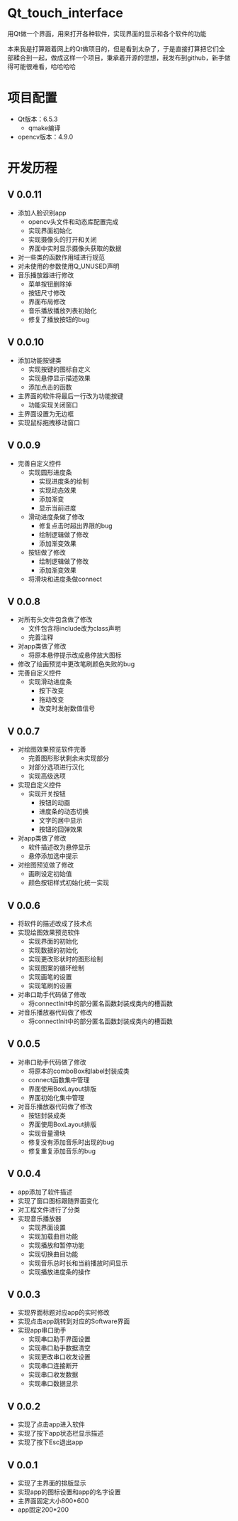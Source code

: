 # Qt_touch_interface

用Qt做一个界面，用来打开各种软件，实现界面的显示和各个软件的功能

本来我是打算跟着网上的Qt做项目的，但是看到太杂了，于是直接打算把它们全部糅合到一起，做成这样一个项目，秉承着开源的思想，我发布到github，新手做得可能很难看，哈哈哈哈


# 项目配置

+ Qt版本：6.5.3
  + qmake编译
+ opencv版本：4.9.0


# 开发历程

## V 0.0.11

+ 添加人脸识别app
  + opencv头文件和动态库配置完成
  + 实现界面初始化
  + 实现摄像头的打开和关闭
  + 界面中实时显示摄像头获取的数据
+ 对一些类的函数作用域进行规范
+ 对未使用的参数使用Q_UNUSED声明
+ 音乐播放器进行修改
  + 菜单按钮删除掉
  + 按钮尺寸修改
  + 界面布局修改
  + 音乐播放播放列表初始化
  + 修复了播放按钮的bug


## V 0.0.10

+ 添加功能按键类
  + 实现按键的图标自定义
  + 实现悬停显示描述效果
  + 添加点击的函数
+ 主界面的软件将最后一行改为功能按键
  + 功能实现关闭窗口
+ 主界面设置为无边框
+ 实现鼠标拖拽移动窗口



## V 0.0.9

+ 完善自定义控件
  + 实现圆形进度条
    + 实现进度条的绘制
    + 实现动态效果
    + 添加渐变
    + 显示当前进度
  + 滑动进度条做了修改
    + 修复点击时超出界限的bug
    + 绘制逻辑做了修改
    + 添加渐变效果
  + 按钮做了修改
    + 绘制逻辑做了修改
    + 添加渐变效果
  + 将滑块和进度条做connect



## V 0.0.8

+ 对所有头文件包含做了修改
  + 文件包含将include改为class声明
  + 完善注释
+ 对app类做了修改
  + 将原本悬停提示改成悬停放大图标
+ 修改了绘画预览中更改笔刷颜色失败的bug
+ 完善自定义控件
  + 实现滑动进度条
    + 按下改变
    + 拖动改变
    + 改变时发射数值信号



## V 0.0.7

+ 对绘图效果预览软件完善
  + 完善图形形状剩余未实现部分
  + 对部分选项进行汉化
  + 实现高级选项
+ 实现自定义控件
  + 实现开关按钮
    + 按钮的动画
    + 进度条的动态切换
    + 文字的居中显示
    + 按钮的回弹效果
+ 对app类做了修改
  + 软件描述改为悬停显示
  + 悬停添加选中提示
+ 对绘图预览做了修改
  + 画刷设定初始值
  + 颜色按钮样式初始化统一实现



## V 0.0.6

+ 将软件的描述改成了技术点
+ 实现绘图效果预览软件
  + 实现界面的初始化
  + 实现数据的初始化
  + 实现更改形状时的图形绘制
  + 实现图案的循环绘制
  + 实现画笔的设置
  + 实现笔刷的设置
+ 对串口助手代码做了修改
  + 将connectInit中的部分匿名函数封装成类内的槽函数
+ 对音乐播放器代码做了修改
  + 将connectInit中的部分匿名函数封装成类内的槽函数



## V 0.0.5

+ 对串口助手代码做了修改
  + 将原本的comboBox和label封装成类
  + connect函数集中管理
  + 界面使用BoxLayout排版
  + 界面初始化集中管理
+ 对音乐播放器代码做了修改
  + 按钮封装成类
  + 界面使用BoxLayout排版
  + 实现音量滑块
  + 修复没有添加音乐时出现的bug
  + 修复重复添加音乐的bug



## V 0.0.4

+ app添加了软件描述
+ 实现了窗口图标跟随界面变化
+ 对工程文件进行了分类
+ 实现音乐播放器
  + 实现界面设置
  + 实现加载曲目功能
  + 实现播放和暂停功能
  + 实现切换曲目功能
  + 实现音乐总时长和当前播放时间显示
  + 实现播放进度条的操作



## V 0.0.3

+ 实现界面标题对应app的实时修改
+ 实现点击app跳转到对应的Software界面
+ 实现app串口助手
  + 实现串口助手界面设置
  + 实现串口助手数据清空
  + 实现更改串口收发设置
  + 实现串口连接断开
  + 实现串口收发数据
  + 实现串口数据显示



## V 0.0.2

+ 实现了点击app进入软件
+ 实现了按下app状态栏显示描述
+ 实现了按下Esc退出app



## V 0.0.1

+ 实现了主界面的排版显示
+ 实现app的图标设置和app的名字设置
+ 主界面固定大小800*600
+ app固定200*200
